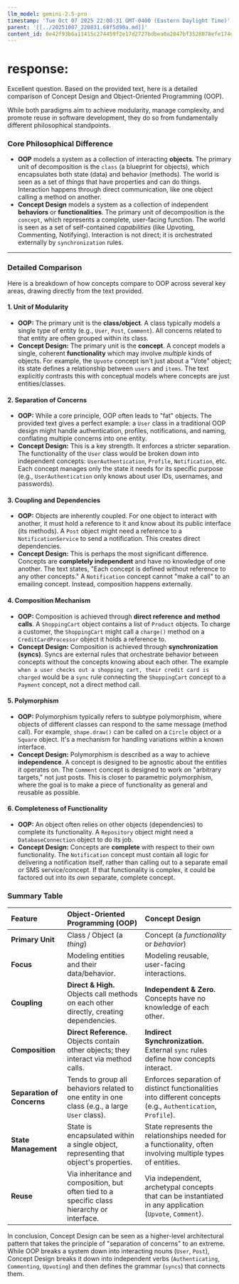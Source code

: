 ```yaml
---
llm_model: gemini-2.5-pro
timestamp: 'Tue Oct 07 2025 22:08:31 GMT-0400 (Eastern Daylight Time)'
parent: '[[../20251007_220831.68f5d90a.md]]'
content_id: 0e42f93b6a11415c274459f2e17d2727bdbea0a2047bf3528078efe174dc9da2
---
```


# response:

Excellent question. Based on the provided text, here is a detailed comparison of Concept Design and Object-Oriented Programming (OOP).

While both paradigms aim to achieve modularity, manage complexity, and promote reuse in software development, they do so from fundamentally different philosophical standpoints.

### Core Philosophical Difference

* **OOP** models a system as a collection of interacting **objects**. The primary unit of decomposition is the `class` (a blueprint for objects), which encapsulates both state (data) and behavior (methods). The world is seen as a set of *things* that have properties and can do things. Interaction happens through direct communication, like one object calling a method on another.
* **Concept Design** models a system as a collection of independent **behaviors** or **functionalities**. The primary unit of decomposition is the `concept`, which represents a complete, user-facing function. The world is seen as a set of self-contained *capabilities* (like Upvoting, Commenting, Notifying). Interaction is not direct; it is orchestrated externally by `synchronization` rules.

***

### Detailed Comparison

Here is a breakdown of how concepts compare to OOP across several key areas, drawing directly from the text provided.

#### 1. Unit of Modularity

* **OOP:** The primary unit is the **class/object**. A class typically models a single type of entity (e.g., `User`, `Post`, `Comment`). All concerns related to that entity are often grouped within its class.
* **Concept Design:** The primary unit is the **concept**. A concept models a single, coherent **functionality** which may involve *multiple* kinds of objects. For example, the `Upvote` concept isn't just about a "Vote" object; its state defines a relationship between `users` and `items`. The text explicitly contrasts this with conceptual models where concepts are just entities/classes.

#### 2. Separation of Concerns

* **OOP:** While a core principle, OOP often leads to "fat" objects. The provided text gives a perfect example: a `User` class in a traditional OOP design might handle authentication, profiles, notifications, and naming, conflating multiple concerns into one entity.
* **Concept Design:** This is a key strength. It enforces a stricter separation. The functionality of the `User` class would be broken down into independent concepts: `UserAuthentication`, `Profile`, `Notification`, etc. Each concept manages only the state it needs for its specific purpose (e.g., `UserAuthentication` only knows about user IDs, usernames, and passwords).

#### 3. Coupling and Dependencies

* **OOP:** Objects are inherently coupled. For one object to interact with another, it must hold a reference to it and know about its public interface (its methods). A `Post` object might need a reference to a `NotificationService` to send a notification. This creates direct dependencies.
* **Concept Design:** This is perhaps the most significant difference. Concepts are **completely independent** and have no knowledge of one another. The text states, "Each concept is defined without reference to any other concepts." A `Notification` concept cannot "make a call" to an emailing concept. Instead, composition happens externally.

#### 4. Composition Mechanism

* **OOP:** Composition is achieved through **direct reference and method calls**. A `ShoppingCart` object contains a list of `Product` objects. To charge a customer, the `ShoppingCart` might call a `charge()` method on a `CreditCardProcessor` object it holds a reference to.
* **Concept Design:** Composition is achieved through **synchronization (syncs)**. Syncs are external rules that orchestrate behavior between concepts without the concepts knowing about each other. The example `when a user checks out a shopping cart, their credit card is charged` would be a `sync` rule connecting the `ShoppingCart` concept to a `Payment` concept, not a direct method call.

#### 5. Polymorphism

* **OOP:** Polymorphism typically refers to subtype polymorphism, where objects of different classes can respond to the same message (method call). For example, `shape.draw()` can be called on a `Circle` object or a `Square` object. It's a mechanism for handling variations within a known interface.
* **Concept Design:** Polymorphism is described as a way to achieve **independence**. A concept is designed to be agnostic about the entities it operates on. The `Comment` concept is designed to work on "arbitrary targets," not just posts. This is closer to parametric polymorphism, where the goal is to make a piece of functionality as general and reusable as possible.

#### 6. Completeness of Functionality

* **OOP:** An object often relies on other objects (dependencies) to complete its functionality. A `Repository` object might need a `DatabaseConnection` object to do its job.
* **Concept Design:** Concepts are **complete** with respect to their own functionality. The `Notification` concept must contain all logic for delivering a notification itself, rather than calling out to a separate email or SMS service/concept. If that functionality is complex, it could be factored out into its *own* separate, complete concept.

### Summary Table

| Feature | Object-Oriented Programming (OOP) | Concept Design |
| :--- | :--- | :--- |
| **Primary Unit** | Class / Object (a *thing*) | Concept (a *functionality* or *behavior*) |
| **Focus** | Modeling entities and their data/behavior. | Modeling reusable, user-facing interactions. |
| **Coupling** | **Direct & High.** Objects call methods on each other directly, creating dependencies. | **Independent & Zero.** Concepts have no knowledge of each other. |
| **Composition** | **Direct Reference.** Objects contain other objects; they interact via method calls. | **Indirect Synchronization.** External `sync` rules define how concepts interact. |
| **Separation of Concerns** | Tends to group all behaviors related to one entity in one class (e.g., a large `User` class). | Enforces separation of distinct functionalities into different concepts (e.g., `Authentication`, `Profile`). |
| **State Management** | State is encapsulated within a single object, representing that object's properties. | State represents the relationships needed for a functionality, often involving multiple types of entities. |
| **Reuse** | Via inheritance and composition, but often tied to a specific class hierarchy or interface. | Via independent, archetypal concepts that can be instantiated in any application (`Upvote`, `Comment`). |

In conclusion, Concept Design can be seen as a higher-level architectural pattern that takes the principle of "separation of concerns" to an extreme. While OOP breaks a system down into interacting nouns (`User`, `Post`), Concept Design breaks it down into independent verbs (`Authenticating`, `Commenting`, `Upvoting`) and then defines the grammar (`syncs`) that connects them.
